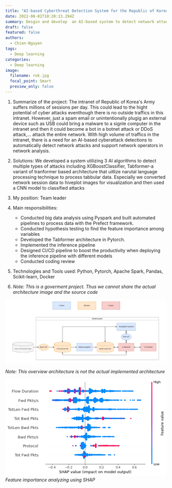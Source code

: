 ```yaml
---
title: "AI-based Cyberthreat Detection System for the Republic of Korea Army"
date: 2022-08-01T10:20:13.294Z
summary: Desgin and develop  an AI-based system to detect network attacks in the intranet of the Republic of Korea Army.
draft: false
featured: false
authors: 
  - Chien-Nguyen
tags:
  - Deep learning
categories:
  - Deep learning
image:
  filename: rok.jpg
  focal_point: Smart
  preview_only: false
---
```

1. Summarize of the project: The intranet of Republic of Korea's Army suffers millions of sessions per day. This could lead to the hight potential of cyber attacks eventhough there is no outside traffics in this intranet. However, just a spam email or unintentionally plugig an external device such as USB could bring a malware to a signle computer in the intranet and then it could become a bot in a botnet attack or DDoS attack,... attack the entire network. With high volume of traffics in the intranet, there is a need for an AI-based cyberattack detections to automatically detect network attacks and support network operators in network analysis.
2. Solutions: We developed a system utilizing 3 AI algorithms to detect multiple types of attacks including XGBoostClassifier, Tabformer-a variant of tranformer based architecture that uitlize narutal language processing technique to process tabbular data. Especially we converted network session data to hiveplot images for visualization and then used a CNN model to classified attacks


3. My position: Team leader

4. Main responsibilities:
    - Conducted big data analysis using Pyspark and built automated pipelines to process data with the Prefect framework.
    - Conducted hypothesis testing to find the feature importance among variables
    - Developed  the Tabformer architecture in Pytorch.
    - Implemented the inference pipeline
    - Designed CI/CD pipeline to boost the productivity when deploying the inference pipeline with different models
    - Conducted coding review

5.  Technologies and Tools used: Python, Pytorch, Apache Spark, Pandas, Scikit-learn, Docker
6. *Note: This is a goverment project. Thus we cannot share the actual architecture image and the source code*

![Overview architecture](overview_architecture.png)

*Note: This overview architecture is not the actual implemented architecture*

![Feature Importance](feature_importance.png)
*Feature importance analyzing using SHAP*